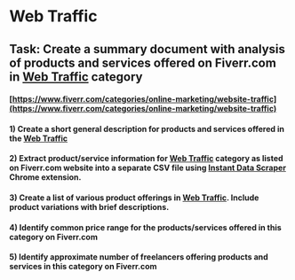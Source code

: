 # Web Traffic
## Task: Create a summary document with analysis of products and services offered on Fiverr.com in [Web Traffic](https://www.fiverr.com/categories/online-marketing/website-traffic) category
#### [https://www.fiverr.com/categories/online-marketing/website-traffic](https://www.fiverr.com/categories/online-marketing/website-traffic)
#### 1) Create a short general description for products and services offered in the [Web Traffic](https://www.fiverr.com/categories/online-marketing/website-traffic)
#### 2) Extract product/service information for [Web Traffic](https://www.fiverr.com/categories/online-marketing/website-traffic) category as listed on Fiverr.com website into a separate CSV file using [Instant Data Scraper](https://chrome.google.com/webstore/detail/instant-data-scraper/ofaokhiedipichpaobibbnahnkdoiiah) Chrome extension.
#### 3) Create a list of various product offerings in [Web Traffic](https://www.fiverr.com/categories/online-marketing/website-traffic). Include product variations with brief descriptions.
#### 4) Identify common price range for the products/services offered in this category on Fiverr.com
#### 5) Identify approximate number of freelancers offering products and services in this category on Fiverr.com
